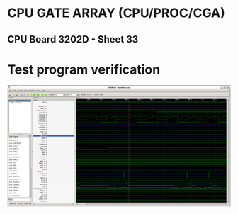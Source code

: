# CPU GATE ARRAY (CPU/PROC/CGA)

## CPU Board 3202D - Sheet 33

# Test program verification

![Screenshot from GTKWave](gtkwave.png)